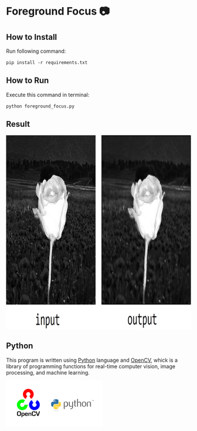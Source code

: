 
# Foreground Focus 📷


## How to Install
Run following command:
```
pip install -r requirements.txt
```

## How to Run
Execute this command in terminal:
```
python foreground_focus.py
```

## Result

<img src="input\flower.jpg" width="953.85" height="529.23">


## Python
This program is written using [Python](https://www.python.org/) language and [OpenCV](https://opencv.org/), whick is a library of programming functions for real-time computer vision, image processing, and machine learning.

<img src="input\opencv.webp" width="262.5" height="124.75">